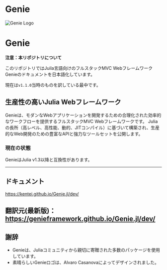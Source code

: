 # Genie

![Genie Logo](https://raw.githubusercontent.com/GenieFramework/Genie.jl/master/docs/content/img/genie_logo.png)

# Genie

**注意：本リポジトリについて**

このリポジトリではJuila言語向けのフルスタックMVC WebフレームワークGenieのドキュメントを日本語化しています。

現在は`v1.1.0`当時のものを訳している最中です。

## 生産性の高いJulia Webフレームワーク

Genieは、モダンなWebアプリケーションを開発するための合理化された効率的なワークフローを提供するフルスタックMVC Webフレームワークです。 Juliaの長所（高レベル、高性能、動的、JITコンパイル）に基づいて構築され、生産的なWeb開発のための豊富なAPIと強力なツールセットを公開します。

### 現在の状態

GenieはJulia v1.3以降と互換性があります。

---

## ドキュメント
<https://kentei.github.io/Genie.jl/dev/>

翻訳元(最新版)：<https://genieframework.github.io/Genie.jl/dev/>
---

## 謝辞

* Genieは、Juliaコミュニティから親切に寄贈された多数のパッケージを使用しています。
* 素晴らしいGenieロゴは、Alvaro Casanovaによってデザインされました。
